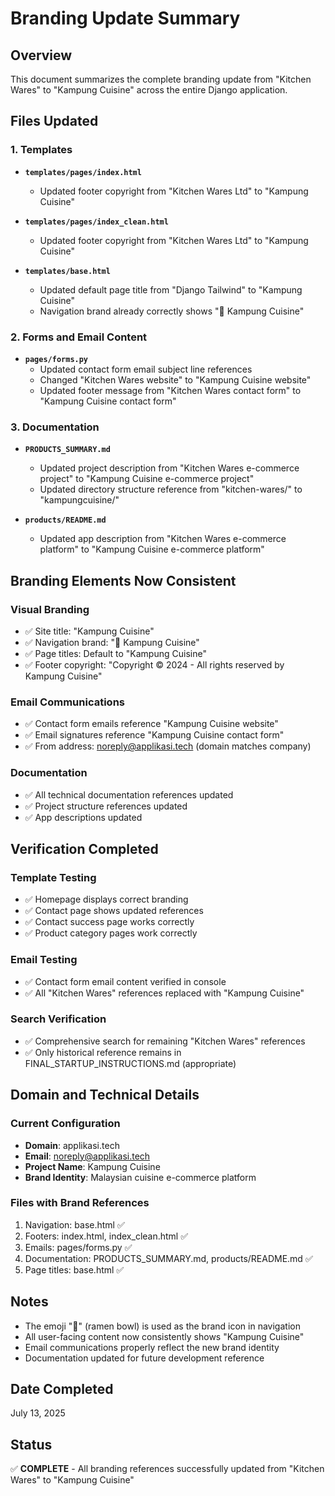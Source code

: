 # Branding Update Summary

## Overview
This document summarizes the complete branding update from "Kitchen Wares" to "Kampung Cuisine" across the entire Django application.

## Files Updated

### 1. Templates
- **`templates/pages/index.html`**
  - Updated footer copyright from "Kitchen Wares Ltd" to "Kampung Cuisine"
  
- **`templates/pages/index_clean.html`**
  - Updated footer copyright from "Kitchen Wares Ltd" to "Kampung Cuisine"
  
- **`templates/base.html`**
  - Updated default page title from "Django Tailwind" to "Kampung Cuisine"
  - Navigation brand already correctly shows "🍜 Kampung Cuisine"

### 2. Forms and Email Content
- **`pages/forms.py`**
  - Updated contact form email subject line references
  - Changed "Kitchen Wares website" to "Kampung Cuisine website"
  - Updated footer message from "Kitchen Wares contact form" to "Kampung Cuisine contact form"

### 3. Documentation
- **`PRODUCTS_SUMMARY.md`**
  - Updated project description from "Kitchen Wares e-commerce project" to "Kampung Cuisine e-commerce project"
  - Updated directory structure reference from "kitchen-wares/" to "kampungcuisine/"
  
- **`products/README.md`**
  - Updated app description from "Kitchen Wares e-commerce platform" to "Kampung Cuisine e-commerce platform"

## Branding Elements Now Consistent

### Visual Branding
- ✅ Site title: "Kampung Cuisine"
- ✅ Navigation brand: "🍜 Kampung Cuisine"
- ✅ Page titles: Default to "Kampung Cuisine"
- ✅ Footer copyright: "Copyright © 2024 - All rights reserved by Kampung Cuisine"

### Email Communications
- ✅ Contact form emails reference "Kampung Cuisine website"
- ✅ Email signatures reference "Kampung Cuisine contact form"
- ✅ From address: noreply@applikasi.tech (domain matches company)

### Documentation
- ✅ All technical documentation references updated
- ✅ Project structure references updated
- ✅ App descriptions updated

## Verification Completed

### Template Testing
- ✅ Homepage displays correct branding
- ✅ Contact page shows updated references
- ✅ Contact success page works correctly
- ✅ Product category pages work correctly

### Email Testing
- ✅ Contact form email content verified in console
- ✅ All "Kitchen Wares" references replaced with "Kampung Cuisine"

### Search Verification
- ✅ Comprehensive search for remaining "Kitchen Wares" references
- ✅ Only historical reference remains in FINAL_STARTUP_INSTRUCTIONS.md (appropriate)

## Domain and Technical Details

### Current Configuration
- **Domain**: applikasi.tech
- **Email**: noreply@applikasi.tech
- **Project Name**: Kampung Cuisine
- **Brand Identity**: Malaysian cuisine e-commerce platform

### Files with Brand References
1. Navigation: base.html ✅
2. Footers: index.html, index_clean.html ✅
3. Emails: pages/forms.py ✅
4. Documentation: PRODUCTS_SUMMARY.md, products/README.md ✅
5. Page titles: base.html ✅

## Notes
- The emoji "🍜" (ramen bowl) is used as the brand icon in navigation
- All user-facing content now consistently shows "Kampung Cuisine"
- Email communications properly reflect the new brand identity
- Documentation updated for future development reference

## Date Completed
July 13, 2025

## Status
✅ **COMPLETE** - All branding references successfully updated from "Kitchen Wares" to "Kampung Cuisine"